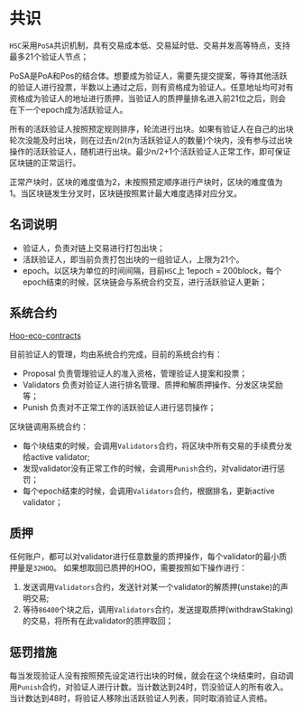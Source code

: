# 共识
`HSC`采用`PoSA`共识机制，具有交易成本低、交易延时低、交易并发高等特点，支持最多21个验证人节点；

PoSA是PoA和Pos的结合体。想要成为验证人，需要先提交提案，等待其他活跃的验证人进行投票，半数以上通过之后，则有资格成为验证人。任意地址均可对有资格成为验证人的地址进行质押，当验证人的质押量排名进入前21位之后，则会在下一个epoch成为活跃验证人。

所有的活跃验证人按照预定规则排序，轮流进行出块。如果有验证人在自己的出块轮次没能及时出块，则在过去n/2(n为活跃验证人的数量)个块内，没有参与过出块操作的活跃验证人，随机进行出块。最少n/2+1个活跃验证人正常工作，即可保证区块链的正常运行。

正常产块时，区块的难度值为2，未按照预定顺序进行产块时，区块的难度值为1。当区块链发生分叉时，区块链按照累计最大难度选择对应分叉。

## 名词说明
- 验证人，负责对链上交易进行打包出块；
- 活跃验证人，即当前负责打包出块的一组验证人，上限为21个。
- epoch。以区块为单位的时间间隔，目前`HSC`上 1epoch = 200block，每个epoch结束的时候，区块链会与系统合约交互，进行活跃验证人更新；

## 系统合约
[Hoo-eco-contracts](https://github.com/HooGroup/Hoo-eco-contracts)

目前验证人的管理，均由系统合约完成，目前的系统合约有：
- Proposal  负责管理验证人的准入资格，管理验证人提案和投票；
- Validators 负责对验证人进行排名管理、质押和解质押操作、分发区块奖励等；
- Punish 负责对不正常工作的活跃验证人进行惩罚操作；

区块链调用系统合约：
- 每个块结束的时候，会调用`Validators`合约，将区块中所有交易的手续费分发给active validator;
- 发现validator没有正常工作的时候，会调用`Punish`合约，对validator进行惩罚；
- 每个epoch结束的时候，会调用`Validators`合约，根据排名，更新active validator；

## 质押
任何账户，都可以对validator进行任意数量的质押操作，每个validator的最小质押量是`32HOO`。
如果想取回已质押的HOO，需要按照如下操作进行：
1. 发送调用`Validators`合约，发送针对某一个validator的解质押(unstake)的声明交易;
2. 等待`86400`个块之后，调用`Validators`合约，发送提取质押(withdrawStaking)的交易，将所有在此validator的质押取回；

## 惩罚措施
每当发现验证人没有按照预先设定进行出块的时候，就会在这个块结束时，自动调用`Punish`合约，对验证人进行计数。当计数达到24时，罚没验证人的所有收入。当计数达到48时，将验证人移除出活跃验证人列表，同时取消验证人资格。
